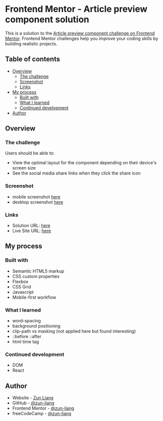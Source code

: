 # Frontend Mentor - Article preview component solution

This is a solution to the [Article preview component challenge on Frontend Mentor](https://www.frontendmentor.io/challenges/article-preview-component-dYBN_pYFT). Frontend Mentor challenges help you improve your coding skills by building realistic projects.

## Table of contents

- [Overview](#overview)
  - [The challenge](#the-challenge)
  - [Screenshot](#screenshot)
  - [Links](#links)
- [My process](#my-process)
  - [Built with](#built-with)
  - [What I learned](#what-i-learned)
  - [Continued development](#continued-development)
- [Author](#author)

## Overview

### The challenge

Users should be able to:

- View the optimal layout for the component depending on their device's screen size
- See the social media share links when they click the share icon

### Screenshot

- mobile screenshot [here](./screenshots/screenshot-mobile.png)
- desktop screenshot [here](./screenshots/screenshot-desktop.png)

### Links

- Solution URL: [here](https://www.frontendmentor.io/solutions/articlepreview-using-html-css-and-javascript-Ho3bFQkvRp)
- Live Site URL: [here](https://zun-liang.github.io/fem-article-preview-component/)

## My process

### Built with

- Semantic HTML5 markup
- CSS custom properties
- Flexbox
- CSS Grid
- Javascript
- Mobile-first workflow

### What I learned

- word-spacing
- background positioning
- clip-path vs masking (not applied here but found interesting)
- ::before ::after
- html time tag

### Continued development

- DOM
- React

## Author

- Website - [Zun Liang](https://zunldev.com/)
- GitHub - [@zun-liang](https://github.com/zun-liang)
- Frontend Mentor - [@zun-liang](https://www.frontendmentor.io/profile/zun-liang)
- freeCodeCamp - [@zun-liang](https://www.freecodecamp.org/zun-liang)
